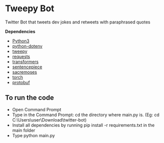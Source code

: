 # Tweepy Bot
Twitter Bot that tweets dev jokes and retweets with paraphrased quotes

<b>Dependencies</b>
- [Python3](https://www.python.org/downloads/)
- [python-dotenv](https://pypi.org/project/python-dotenv/)
- [tweepy](https://www.tweepy.org/)
- [requests](https://pypi.org/project/requests/)
- [transformers](https://pypi.org/project/transformers/)
- [sentencepiece](https://pypi.org/project/sentencepiece/)
- [sacremoses](https://pypi.org/project/sacremoses/)
- [torch](https://pypi.org/project/torch/)
- [protobuf](https://pypi.org/project/protobuf/)

## To run the code
- Open Command Prompt
- Type in the Command Prompt: cd the directory where main.py is. (Eg: cd C:\Users\user\Download\twitter-bot)
- Install all dependencies by running pip install -r requirements.txt in the main folder
- Type python main.py
